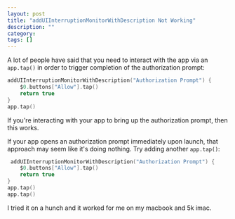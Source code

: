 ```yaml
---
layout: post
title: "addUIInterruptionMonitorWithDescription Not Working"
description: ""
category: 
tags: []
---
```


A lot of people have said that you need to interact with the app via an
`app.tap()` in order to trigger completion of the authorization prompt:

```swift
addUIInterruptionMonitorWithDescription("Authorization Prompt") {
    $0.buttons["Allow"].tap()
    return true
}
app.tap()
```

If you're interacting with your app to bring up the authorization prompt, then
this works.

If your app opens an authorization prompt immediately upon launch, that approach
may seem like it's doing nothing. Try adding another `app.tap()`:

```swift
 addUIInterruptionMonitorWithDescription("Authorization Prompt") {
    $0.buttons["Allow"].tap()
    return true
}
app.tap()
app.tap()
```

I tried it on a hunch and it worked for me on my macbook and 5k imac.
